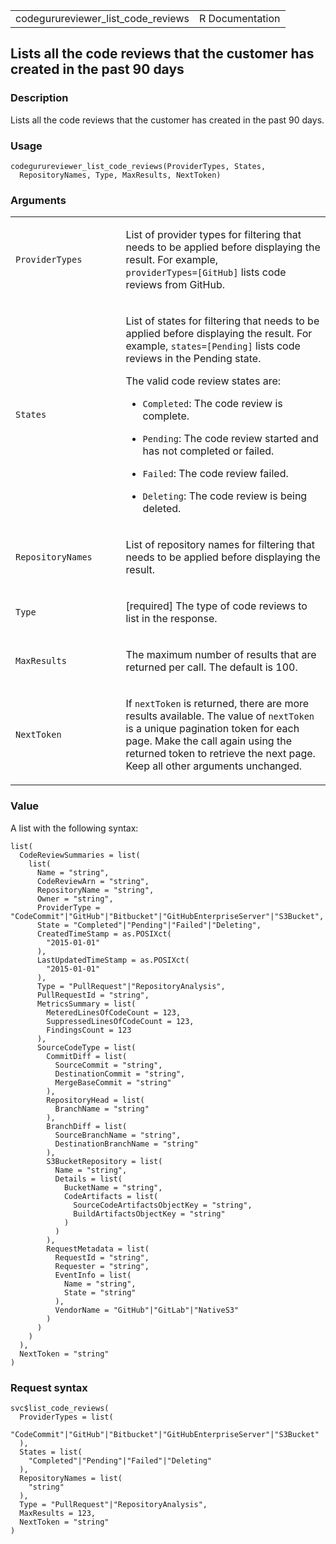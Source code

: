 <table style="width: 100%;">
<tbody>
<tr class="odd">
<td>codegurureviewer_list_code_reviews</td>
<td style="text-align: right;">R Documentation</td>
</tr>
</tbody>
</table>

## Lists all the code reviews that the customer has created in the past 90 days

### Description

Lists all the code reviews that the customer has created in the past 90
days.

### Usage

    codegurureviewer_list_code_reviews(ProviderTypes, States,
      RepositoryNames, Type, MaxResults, NextToken)

### Arguments

<table>
<colgroup>
<col style="width: 35%" />
<col style="width: 65%" />
</colgroup>
<tbody>
<tr class="odd">
<td><code
id="codegurureviewer_list_code_reviews_:_ProviderTypes">ProviderTypes</code></td>
<td><p>List of provider types for filtering that needs to be applied
before displaying the result. For example, <code
style="white-space: pre;">⁠providerTypes=[GitHub]⁠</code> lists code
reviews from GitHub.</p></td>
</tr>
<tr class="even">
<td><code
id="codegurureviewer_list_code_reviews_:_States">States</code></td>
<td><p>List of states for filtering that needs to be applied before
displaying the result. For example, <code
style="white-space: pre;">⁠states=[Pending]⁠</code> lists code reviews in
the Pending state.</p>
<p>The valid code review states are:</p>
<ul>
<li><p><code>Completed</code>: The code review is complete.</p></li>
<li><p><code>Pending</code>: The code review started and has not
completed or failed.</p></li>
<li><p><code>Failed</code>: The code review failed.</p></li>
<li><p><code>Deleting</code>: The code review is being deleted.</p></li>
</ul></td>
</tr>
<tr class="odd">
<td><code
id="codegurureviewer_list_code_reviews_:_RepositoryNames">RepositoryNames</code></td>
<td><p>List of repository names for filtering that needs to be applied
before displaying the result.</p></td>
</tr>
<tr class="even">
<td><code
id="codegurureviewer_list_code_reviews_:_Type">Type</code></td>
<td><p>[required] The type of code reviews to list in the
response.</p></td>
</tr>
<tr class="odd">
<td><code
id="codegurureviewer_list_code_reviews_:_MaxResults">MaxResults</code></td>
<td><p>The maximum number of results that are returned per call. The
default is 100.</p></td>
</tr>
<tr class="even">
<td><code
id="codegurureviewer_list_code_reviews_:_NextToken">NextToken</code></td>
<td><p>If <code>nextToken</code> is returned, there are more results
available. The value of <code>nextToken</code> is a unique pagination
token for each page. Make the call again using the returned token to
retrieve the next page. Keep all other arguments unchanged.</p></td>
</tr>
</tbody>
</table>

### Value

A list with the following syntax:

    list(
      CodeReviewSummaries = list(
        list(
          Name = "string",
          CodeReviewArn = "string",
          RepositoryName = "string",
          Owner = "string",
          ProviderType = "CodeCommit"|"GitHub"|"Bitbucket"|"GitHubEnterpriseServer"|"S3Bucket",
          State = "Completed"|"Pending"|"Failed"|"Deleting",
          CreatedTimeStamp = as.POSIXct(
            "2015-01-01"
          ),
          LastUpdatedTimeStamp = as.POSIXct(
            "2015-01-01"
          ),
          Type = "PullRequest"|"RepositoryAnalysis",
          PullRequestId = "string",
          MetricsSummary = list(
            MeteredLinesOfCodeCount = 123,
            SuppressedLinesOfCodeCount = 123,
            FindingsCount = 123
          ),
          SourceCodeType = list(
            CommitDiff = list(
              SourceCommit = "string",
              DestinationCommit = "string",
              MergeBaseCommit = "string"
            ),
            RepositoryHead = list(
              BranchName = "string"
            ),
            BranchDiff = list(
              SourceBranchName = "string",
              DestinationBranchName = "string"
            ),
            S3BucketRepository = list(
              Name = "string",
              Details = list(
                BucketName = "string",
                CodeArtifacts = list(
                  SourceCodeArtifactsObjectKey = "string",
                  BuildArtifactsObjectKey = "string"
                )
              )
            ),
            RequestMetadata = list(
              RequestId = "string",
              Requester = "string",
              EventInfo = list(
                Name = "string",
                State = "string"
              ),
              VendorName = "GitHub"|"GitLab"|"NativeS3"
            )
          )
        )
      ),
      NextToken = "string"
    )

### Request syntax

    svc$list_code_reviews(
      ProviderTypes = list(
        "CodeCommit"|"GitHub"|"Bitbucket"|"GitHubEnterpriseServer"|"S3Bucket"
      ),
      States = list(
        "Completed"|"Pending"|"Failed"|"Deleting"
      ),
      RepositoryNames = list(
        "string"
      ),
      Type = "PullRequest"|"RepositoryAnalysis",
      MaxResults = 123,
      NextToken = "string"
    )

